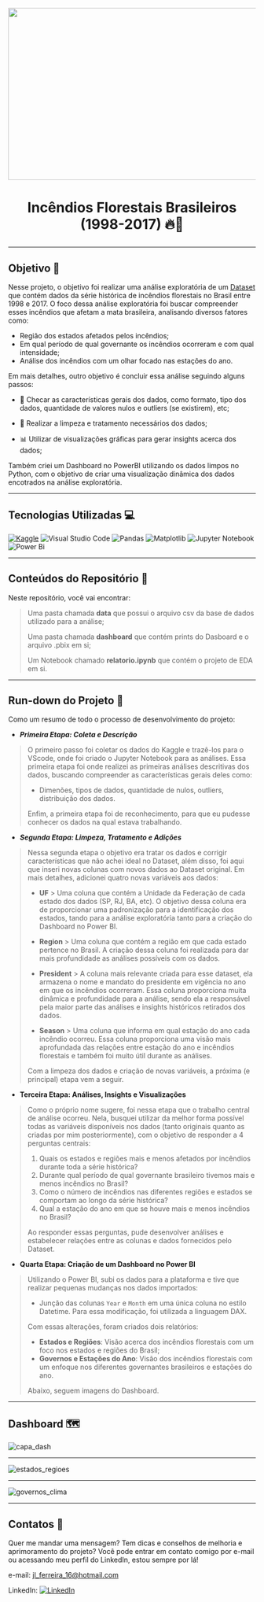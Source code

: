 <kbd><img src="https://www.preferredbynature.org/sites/default/files/2020-03/FireTopCapture.PNG" width=1000 height=350></kbd>

<h1>
    <p align="center">
        Incêndios Florestais Brasileiros (1998-2017) 🔥🌳
    </p>
</h1>

---

## Objetivo 🎯

Nesse projeto, o objetivo foi realizar uma análise exploratória de um [Dataset](https://www.kaggle.com/datasets/gustavomodelli/forest-fires-in-brazil) que contém dados da série histórica de incêndios florestais no Brasil entre 1998 e 2017. O foco dessa análise exploratória foi buscar compreender esses incêndios que afetam a mata brasileira, analisando diversos fatores como:

- Região dos estados afetados pelos incêndios;
- Em qual período de qual governante os incêndios ocorreram e com qual intensidade;
- Análise dos incêndios com um olhar focado nas estações do ano.
 
Em mais detalhes, outro objetivo é concluir essa análise seguindo alguns passos:

- 🎲 Checar as características gerais dos dados, como formato, tipo dos dados, quantidade de valores nulos e outliers (se existirem), etc;

- 🧹 Realizar a limpeza e tratamento necessários dos dados;

- 📊 Utilizar de visualizações gráficas para gerar insights acerca dos dados;

Também criei um Dashboard no PowerBI utilizando os dados limpos no Python, com o objetivo de criar uma visualização dinâmica dos dados encotrados na análise exploratória.

--- 

## Tecnologias Utilizadas 💻

[![Kaggle](https://img.shields.io/badge/Kaggle-035a7d?style=for-the-badge&logo=kaggle&logoColor=white)](https://www.kaggle.com/) ![Visual Studio Code](https://img.shields.io/badge/Visual%20Studio%20Code-0078d7.svg?style=for-the-badge&logo=visual-studio-code&logoColor=white) ![Pandas](https://img.shields.io/badge/pandas-%23150458.svg?style=for-the-badge&logo=pandas&logoColor=white) ![Matplotlib](https://img.shields.io/badge/Matplotlib-%23ffffff.svg?style=for-the-badge&logo=Matplotlib&logoColor=black) ![Jupyter Notebook](https://img.shields.io/badge/jupyter-%23FA0F00.svg?style=for-the-badge&logo=jupyter&logoColor=white) ![Power Bi](https://img.shields.io/badge/power_bi-F2C811?style=for-the-badge&logo=powerbi&logoColor=black)

---

## Conteúdos do Repositório 📁

Neste repositório, você vai encontrar:

> Uma pasta chamada **data** que possui o arquivo csv da base de dados utilizado para a análise;
>
> Uma pasta chamada **dashboard** que contém prints do Dasboard e o arquivo .pbix em si;
>
> Um Notebook chamado **relatorio.ipynb** que contém o projeto de EDA em si.

---

## Run-down do Projeto 📑

Como um resumo de todo o processo de desenvolvimento do projeto:

- ***Primeira Etapa: Coleta e Descrição***

> O primeiro passo foi coletar os dados do Kaggle e trazê-los para o VScode, onde foi criado o Jupyter Notebook para as análises.
> Essa primeira etapa foi onde realizei as primeiras análises descritivas dos dados, buscando compreender as características gerais deles como:
>   - Dimenões, tipos de dados, quantidade de nulos, outliers, distribuição dos dados.
>
> Enfim, a primeira etapa foi de reconhecimento, para que eu pudesse conhecer os dados na qual estava trabalhando.

- ***Segunda Etapa: Limpeza, Tratamento e Adições***

> Nessa segunda etapa o objetivo era tratar os dados e corrigir características que não achei ideal no Dataset, além disso, foi aqui que inseri novas colunas com novos dados ao Dataset original. Em mais detalhes, adicionei quatro novas variáveis aos dados:
>   - **UF** > Uma coluna que contém a Unidade da Federação de cada estado dos dados (SP, RJ, BA, etc). O objetivo dessa coluna era de proporcionar uma padronização para a identificação dos estados, tando para a análise exploratória tanto para a criação do Dashboard no Power BI.
>
>   - **Region** > Uma coluna que contém a região em que cada estado pertence no Brasil. A criação dessa coluna foi realizada para dar mais profundidade as análises possíveis com os dados.
>
>   - **President** > A coluna mais relevante criada para esse dataset, ela armazena o nome e mandato do presidente em vigência no ano em que os incêndios ocorreram. Essa coluna proporciona muita dinâmica e profundidade para a análise, sendo ela a responsável pela maior parte das análises e insights históricos retirados dos dados.
>
>   - **Season** > Uma coluna que informa em qual estação do ano cada incêndio ocorreu. Essa coluna proporciona uma visão mais aprofundada das relações entre estação do ano e incêndios florestais e também foi muito útil durante as análises.
>
> Com a limpeza dos dados e criação de novas variáveis, a próxima (e principal) etapa vem a seguir.

- **Terceira Etapa: Análises, Insights e Visualizações**

> Como o próprio nome sugere, foi nessa etapa que o trabalho central de análise ocorreu. Nela, busquei utilizar da melhor forma possível todas as variáveis disponíveis nos dados (tanto originais quanto as criadas por mim posteriormente), com o objetivo de responder a 4 perguntas centrais:
>
> 1. Quais os estados e regiões mais e menos afetados por incêndios durante toda a série histórica?
> 2. Durante qual período de qual governante brasileiro tivemos mais e menos incêndios no Brasil?
> 3. Como o número de incêndios nas diferentes regiões e estados se comportam ao longo da série histórica?
> 4. Qual a estação do ano em que se houve mais e menos incêndios no Brasil?
>
> Ao responder essas perguntas, pude desenvolver análises e estabelecer relações entre as colunas e dados fornecidos pelo Dataset.

- **Quarta Etapa: Criação de um Dashboard no Power BI**
> Utilizando o Power BI, subi os dados para a plataforma e tive que realizar pequenas mudanças nos dados importados:
> - Junção das colunas `Year` e `Month` em uma única coluna no estilo Datetime. Para essa modificação, foi utilizada a linguagem DAX.
>
> Com essas alterações, foram criados dois relatórios:
> - **Estados e Regiões**: Visão acerca dos incêndios florestais com um foco nos estados e regiões do Brasil;
> - **Governos e Estações do Ano**: Visão dos incêndios florestais com um enfoque nos diferentes governantes brasileiros e estações do ano.
> 
> Abaixo, seguem imagens do Dashboard.

---

## Dashboard 🗺️

![capa_dash](https://github.com/JoSEPHDev2022/Forest_Fires_Brazil/blob/main/dashboard/capa.png)

---

![estados_regioes](https://github.com/JoSEPHDev2022/Forest_Fires_Brazil/blob/main/dashboard/estados_regiao.png)

---

![governos_clima](https://github.com/JoSEPHDev2022/Forest_Fires_Brazil/blob/main/dashboard/governos_clima.png)

---

## Contatos 📧

Quer me mandar uma mensagem? Tem dicas e conselhos de melhoria e aprimoramento do projeto? Você pode entrar em contato comigo por e-mail ou acessando meu perfil do LinkedIn, estou sempre por lá!

e-mail: jl_ferreira_16@hotmail.com

LinkedIn: [![LinkedIn](https://img.shields.io/badge/linkedin-%230077B5.svg?style=for-the-badge&logo=linkedin&logoColor=white)](https://www.linkedin.com/in/jose-luiz-ferreira-junior/)